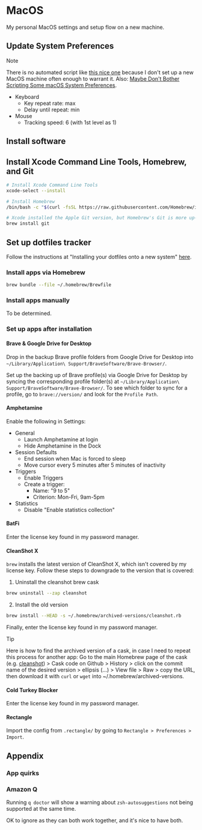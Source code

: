 # MacOS

My personal MacOS settings and setup flow on a new machine.

## Update System Preferences

> [!NOTE]
> There is no automated script like [this nice one](https://github.com/mathiasbynens/dotfiles/blob/main/.macos)
> because I don't set up a new MacOS machine often enough to warrant it.
> Also: [Maybe Don't Bother Scripting Some macOS System Preferences](https://assert.cc/posts/maybe-dont-script-macos-prefs/).

- Keyboard
  - Key repeat rate: max
  - Delay until repeat: min
- Mouse
  - Tracking speed: 6 (with 1st level as 1)

## Install software

## Install Xcode Command Line Tools, Homebrew, and Git

```zsh
# Install Xcode Command Line Tools
xcode-select --install

# Install Homebrew
/bin/bash -c "$(curl -fsSL https://raw.githubusercontent.com/Homebrew/install/HEAD/install.sh)"

# Xcode installed the Apple Git version, but Homebrew's Git is more up-to-date
brew install git
```

## Set up dotfiles tracker

Follow the instructions at "Installing your dotfiles onto a new system" [here](https://www.atlassian.com/git/tutorials/dotfiles).

### Install apps via Homebrew

```zsh
brew bundle --file ~/.homebrew/Brewfile
```

### Install apps manually

To be determined.

### Set up apps after installation

#### Brave & Google Drive for Desktop

Drop in the backup Brave profile folders from Google Drive for Desktop into
`~/Library/Application\ Support/BraveSoftware/Brave-Browser/`.

Set up the backing up of Brave profile(s) via Google Drive for Desktop by
syncing the corresponding profile folder(s) at `~/Library/Application\ Support/BraveSoftware/Brave-Browser/`.
To see which folder to sync for a profile, go to `brave://version/` and look
for the `Profile Path`.

#### Amphetamine

Enable the following in Settings:

- General
  - Launch Amphetamine at login
  - Hide Amphetamine in the Dock
- Session Defaults
  - End session when Mac is forced to sleep
  - Move cursor every 5 minutes after 5 minutes of inactivity
- Triggers
  - Enable Triggers
  - Create a trigger:
    - Name: "9 to 5"
    - Criterion: Mon-Fri, 9am-5pm
- Statistics
  - Disable "Enable statistics collection"

#### BatFi

Enter the license key found in my password manager.

#### CleanShot X

`brew` installs the latest version of CleanShot X, which isn't covered by my
license key. Follow these steps to downgrade to the version that is covered:

1. Uninstall the cleanshot brew cask

```zsh
brew uninstall --zap cleanshot
```
2. Install the old version

```zsh
brew install --HEAD -s ~/.homebrew/archived-versions/cleanshot.rb
```

Finally, enter the license key found in my password manager.

> [!TIP]
> Here is how to find the archived version of a cask, in case I need to repeat
> this process for another app: Go to the main Homebrew page of the cask (e.g.
> [cleanshot](https://formulae.brew.sh/cask/cleanshot)) > Cask code on Github >
> History > click on the commit name of the desired version > ellipsis (...) >
> View file > Raw > copy the URL, then download it with `curl` or `wget` into ~/.homebrew/archived-versions.

#### Cold Turkey Blocker

Enter the license key found in my password manager.

#### Rectangle

Import the config from `.rectangle/` by going to `Rectangle > Preferences > Import`.

## Appendix

### App quirks

### Amazon Q

Running `q doctor` will show a warning about `zsh-autosuggestions` not being
supported at the same time.

OK to ignore as they can both work together, and it's nice to have both.
